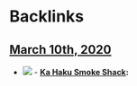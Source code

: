 
# Backlinks
## [March 10th, 2020](<March 10th, 2020.md>)
- ![](https://firebasestorage.googleapis.com/v0/b/firescript-577a2.appspot.com/o/imgs%2Fapp%2Fandyjgao%2FLGbNmgM_xo?alt=media&token=71f64383-ab32-4c97-86c6-7adc4f84d5c2)
        - **[Ka Haku Smoke Shack](<Ka Haku Smoke Shack.md>):**

